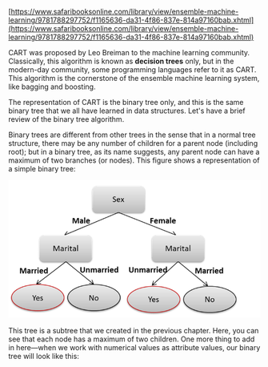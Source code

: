 [https://www.safaribooksonline.com/library/view/ensemble-machine-learning/9781788297752/f1165636-da31-4f86-837e-814a97160bab.xhtml](https://www.safaribooksonline.com/library/view/ensemble-machine-learning/9781788297752/f1165636-da31-4f86-837e-814a97160bab.xhtml)

CART was proposed by Leo Breiman to the machine learning community. Classically, this algorithm is known as **decision trees** only, but in the modern-day community, some programming languages refer to it as CART. This algorithm is the cornerstone of the ensemble machine learning system, like bagging and boosting.

The representation of CART is the binary tree only, and this is the same binary tree that we all have learned in data structures. Let's have a brief review of the binary tree algorithm.

Binary trees are different from other trees in the sense that in a normal tree structure, there may be any number of children for a parent node \(including root\); but in a binary tree, as its name suggests, any parent node can have a maximum of two branches \(or nodes\). This figure shows a representation of a simple binary tree:

![](/assets/CART1.png)

This tree is a subtree that we created in the previous chapter. Here, you can see that each node has a maximum of two children. One more thing to add in here—when we work with numerical values as attribute values, our binary tree will look like this:

